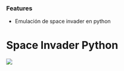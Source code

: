 ### Features

- Emulación de space invader en python

# Space Invader Python

![](https://i.ibb.co/DkSy1gX/Captura.jpg)



